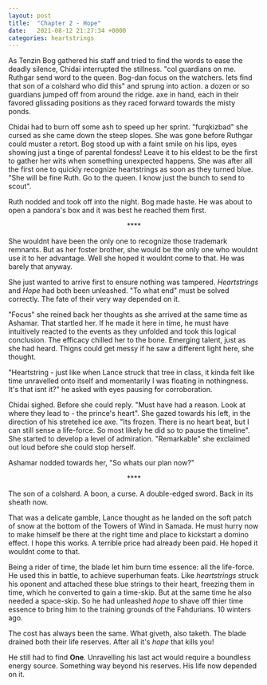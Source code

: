 ```yaml
---
layout: post
title:  "Chapter 2 - Hope"
date:   2021-08-12 21:27:34 +0000
categories: heartstrings
---
```

As Tenzin Bog gathered his staff and tried to find the words to ease the deadly silence, Chidai interrupted the stillness. 
"col guardians on me. Ruthgar send word to the queen. Bog-dan focus on the watchers. lets find that son of a colshard who did this" and sprung into action.
a dozen or so guardians jumped off from around the ridge. axe in hand, each in their favored glissading positions as they raced forward towards the misty ponds.

Chidai had to burn off some ash to speed up her sprint. "furqkizbad" she cursed as she came down the steep slopes. She was gone before Ruthgar could muster
a retort. Bog stood up with a faint smile on his lips, eyes showing just a tinge of parental fondess! Leave it to his eldest to be the first to gather her 
wits when something unexpected happens. She was after all the first one to quickly recognize heartstrings as soon as they turned blue. "She will be fine Ruth. Go to the queen. I know just the bunch to send to scout".

Ruth nodded and took off into the night. Bog made haste. He was about to open a pandora's box and it was best he reached them first.

<center>****</center>

She wouldnt have been the only one to recognize those trademark remnants. But as her foster brother, she would be the only one who wouldnt use it to her advantage. Well she hoped it wouldnt come to that. He was barely that anyway. 

She just wanted to arrive first to ensure nothing was tampered. *Heartstrings* and *Hope* had both been unleashed. "To what end" must be solved correctly. The fate of their very way depended on it.

"Focus" she reined back her thoughts as she arrived at the same time as Ashamar. That startled her. If he made it here in time, he must have intuitively reacted to the events as they unfolded and took this logical conclusion. The efficacy chilled her to the bone. Emerging talent, just as she had heard. Thigns could get messy if he saw a different light here, she thought.

"Heartstring - just like when Lance struck that tree in class, it kinda felt like time unravelled onto itself and momentarily I was floating in nothingness. It's that isnt it?" he asked with eyes pausing for corroboration.

Chidai sighed. Before she could reply. "Must have had a reason. Look at where they lead to - the prince's heart". She gazed towards his left, in the direction of his stretehed ice axe. "Its frozen. There is no heart beat, but I can still sense a life-force. So most likely he did so to pause the timeline". She started to develop a level of admiration. "Remarkable" she exclaimed out loud before she could stop herself.

Ashamar nodded towards her, "So whats our plan now?"

<center>****</center>

The son of a colshard. A boon, a curse. A double-edged sword. Back in its sheath now.

That was a delicate gamble, Lance thought as he landed on the soft patch of snow at the bottom of the Towers of Wind in Samada. He must hurry now to make himself be there at the right time and place to kickstart a domino effect. I hope this works. A terrible price had already been paid. He hoped it wouldnt come to that. 

Being a rider of time, the blade let him burn time essence: all the life-force. He used this in battle, to achieve superhuman feats. Like *heartstrings* struck his oponent and attached these blue strings to their heart, freezing them in time, which he converted to gain a time-skip. But at the same time he also needed a space-skip. So he had unleashed *hope* to shave off thier time essence to bring him to the training grounds of the Fahdurians. 10 winters ago.

The cost has always been the same. What giveth, also taketh. The blade drained both their life reserves. After all it's *hope* that kills you!

He still had to find <strong>One</strong>. Unravelling his last act would require a boundless energy source. Something way beyond his reserves. His life now depended on it.
